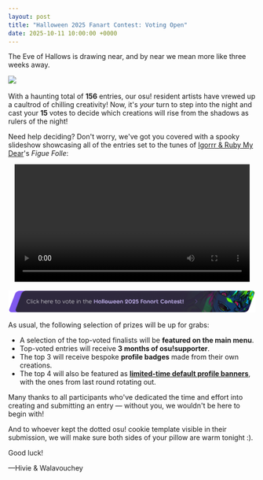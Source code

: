 ```yaml
---
layout: post
title: "Halloween 2025 Fanart Contest: Voting Open"
date: 2025-10-11 10:00:00 +0000 
---
```


The Eve of Hallows is drawing near, and by near we mean more like three weeks away.

![](https://assets.ppy.sh/contests/260/banner.jpg)

With a haunting total of **156** entries, our osu! resident artists have vrewed up a caultrod of chilling creativity! Now, it's *your* turn to step into the night and cast your **15** votes to decide which creations will rise from the shadows as rulers of the night!

Need help deciding? Don't worry, we've got you covered with a spooky slideshow showcasing all of the entries set to the tunes of [Igorrr & Ruby My Dear](https://osu.ppy.sh/beatmaps/artists/370)'s *Figue Folle*:

<div align="center" class="osu-md__paragraph">
    <video width="95%" controls>
        <source src="https://assets.ppy.sh/contests/260/halloween2025-voting.mp4" type="video/mp4" preload="none">
    </video>
</div>

[![Click here to vote in the Halloween 2025 Fanart Contest!](/wiki/shared/news/2025-10-11-halloween-fanart-contest-voting/voting-banner.png)](https://osu.ppy.sh/community/contests/260)

As usual, the following selection of prizes will be up for grabs:

- A selection of the top-voted finalists will be **featured on the main menu**.
- Top-voted entries will receive **3 months of osu!supporter**.
- The top 3 will receive bespoke **profile badges** made from their own creations.
- The top 4 will also be featured as [**limited-time default profile banners**](https://osu.ppy.sh/home/news/2024-07-15-aerial-antics-art-results#new-profile-customisations), with the ones from last round rotating out.

Many thanks to all participants who've dedicated the time and effort into creating and submitting an entry — without you, we wouldn't be here to begin with!

And to whoever kept the dotted osu! cookie template visible in their submission, we will make sure both sides of your pillow are warm tonight :).

Good luck!

—Hivie & Walavouchey
